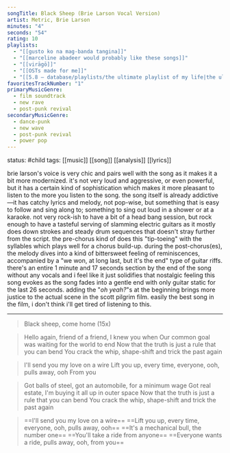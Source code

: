 ```yaml
---
songTitle: Black Sheep (Brie Larson Vocal Version)
artist: Metric, Brie Larson
minutes: "4"
seconds: "54"
rating: 10
playlists:
  - "[[gusto ko na mag-banda tangina]]"
  - "[[marceline abadeer would probably like these songs]]"
  - "[[virāgō]]"
  - "[[OSTs made for me]]"
  - "[[5.8 — database/playlists/the ultimate playlist of my life|the ultimate playlist of my life]]"
favoritesTrackNumber: "1"
primaryMusicGenre:
  - film soundtrack
  - new rave
  - post-punk revival
secondaryMusicGenre:
  - dance-punk
  - new wave
  - post-punk revival
  - power pop
---
```

status: #child 
tags: [[music]] [[song]] [[analysis]] [[lyrics]]

brie larson's voice is very chic and pairs well with the song as it makes it a bit more modernized. it's not very loud and aggressive, or even powerful, but it has a certain kind of sophistication which makes it more pleasant to listen to the more you listen to the song. the song itself is already addictive—it has catchy lyrics and melody, not pop-wise, but something that is easy to follow and sing along to; something to sing out loud in a shower or at a karaoke. not very rock-ish to have a bit of a head bang session, but rock enough to have a tasteful serving of slamming electric guitars as it mostly does down strokes and steady drum sequences that doesn't stray further from the script. the pre-chorus kind of does this "tip-toeing" with the syllables which plays well for a chorus build-up. during the post-chorus(es), the melody dives into a kind of bittersweet feeling of reminiscences, accompanied by a "we won, at long last, but it's the end" type of guitar riffs. there's an entire 1 minute and 17 seconds section by the end of the song without any vocals and i feel like it just solidifies that nostalgic feeling this song evokes as the song fades into a gentle end with only guitar static for the last 26 seconds. adding the "*oh yeah?*"s at the beginning brings more justice to the actual scene in the scott pilgrim film. easily the best song in the film, i don't think i'll get tired of listening to this. 

---

> Black sheep, come home (15x)

> Hello again, friend of a friend, I knew you when
> Our common goal was waiting for the world to end
> Now that the truth is just a rule that you can bend
> You crack the whip, shape-shift and trick the past again

> I'll send you my love on a wire
> Lift you up, every time, everyone, ooh, pulls away, ooh
> From you

> Got balls of steel, got an automobile, for a minimum wage
> Got real estate, I'm buying it all up in outer space
> Now that the truth is just a rule that you can bend
> You crack the whip, shape-shift and trick the past again

> ==I'll send you my love on a wire==
> ==Lift you up, every time, everyone, ooh, pulls away, ooh==
> ==It's a mechanical bull, the number one==
> ==You'll take a ride from anyone==
> ==Everyone wants a ride, pulls away, ooh, from you== 